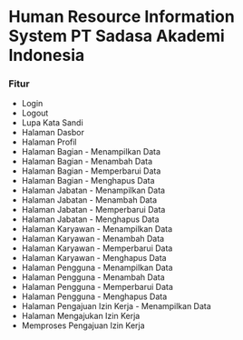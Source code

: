 # Human Resource Information System PT Sadasa Akademi Indonesia

### Fitur

* Login
* Logout
* Lupa Kata Sandi
* Halaman Dasbor
* Halaman Profil
* Halaman Bagian - Menampilkan Data
* Halaman Bagian - Menambah Data
* Halaman Bagian - Memperbarui Data
* Halaman Bagian - Menghapus Data
* Halaman Jabatan - Menampilkan Data
* Halaman Jabatan - Menambah Data
* Halaman Jabatan - Memperbarui Data
* Halaman Jabatan - Menghapus Data
* Halaman Karyawan - Menampilkan Data
* Halaman Karyawan - Menambah Data
* Halaman Karyawan - Memperbarui Data
* Halaman Karyawan - Menghapus Data
* Halaman Pengguna - Menampilkan Data
* Halaman Pengguna - Menambah Data
* Halaman Pengguna - Memperbarui Data
* Halaman Pengguna - Menghapus Data
* Halaman Pengajuan Izin Kerja - Menampilkan Data
* Halaman Mengajukan Izin Kerja
* Memproses Pengajuan Izin Kerja
